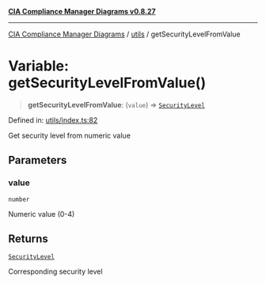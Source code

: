 [**CIA Compliance Manager Diagrams v0.8.27**](../../README.md)

***

[CIA Compliance Manager Diagrams](../../modules.md) / [utils](../README.md) / getSecurityLevelFromValue

# Variable: getSecurityLevelFromValue()

> **getSecurityLevelFromValue**: (`value`) => [`SecurityLevel`](../../types/cia/type-aliases/SecurityLevel.md)

Defined in: [utils/index.ts:82](https://github.com/Hack23/cia-compliance-manager/blob/26bb73ca86d23be8656cdd29d12202323a449310/src/utils/index.ts#L82)

Get security level from numeric value

## Parameters

### value

`number`

Numeric value (0-4)

## Returns

[`SecurityLevel`](../../types/cia/type-aliases/SecurityLevel.md)

Corresponding security level
